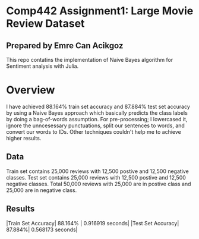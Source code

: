 # Comp442 Assignment1: Large Movie Review Dataset
## Prepared by Emre Can Acikgoz
This repo contatins the implementation of Naive Bayes algorithm for Sentiment analysis with Julia.

# Overview
I have achieved 88.164% train set accuracy and 87.884% test set accuracy by using a Naive Bayes approach which basically predicts the class labels by doing a bag-of-words assumption. For pre-processing; I lowercased it, ignore the unncesessary punctuations, split our sentences to words, and convert our words to IDs. Other techniques couldn't help me to achieve higher results.

## Data
Train set contains 25,000 reviews with 12,500 postive and 12,500 negative classes. 
Test set contains 25,000 reviews with 12,500 postive and 12,500 negative classes.
Total 50,000 reviews with 25,000 are in postive class and 25,000 are in negative class.

## Results
|Train Set Accuracy|  88.164% | 0.916919 seconds|
|Test Set Accuracy| 87.884%| 0.568173 seconds|